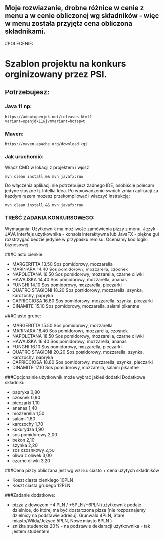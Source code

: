 ## Moje rozwiazanie, drobne różnice w cenie z menu a w cenie obliczonej wg składników - więc w menu została przyjęta cena obliczona składnikami.


#POLECENIE:

# Szablon projektu na konkurs orginizowany przez PSI.

## Potrzebujesz:
### Java 11 np:
```
https://adoptopenjdk.net/releases.html?variant=openjdk11&jvmVariant=hotspot
```
### Maven:
```
https://maven.apache.org/download.cgi
```

### Jak uruchomić:
Włącz CMD w lokacji z projektem i wpisz 
```
mvn clean install && mvn javafx:run
```

Do włączenia aplikacji nie potrzebujesz żadnego IDE, osobiście polecam jedyne słuszne tj. IntelliJ Idea.
Po wprowadzeniu swoich zmian aplikacji za każdym razem możesz przekompilować i właczyć instrukcją:
```
mvn clean install && mvn javafx:run
```


### TREŚĆ ZADANIA KONKURSOWEGO:
Wymagania:
Użytkownik ma możliwość zamówienia pizzy z menu.
Język - JAVA
Interfejs użytkownika - konsola interaktywna lub JavaFX - piękne gui rozstrzygać będzie jedynie w przypadku remisu. Oceniamy kod logiki biznesowej.


###Ciasto cienkie:
 - MARGERITTA        13.50
Sos pomidorowy, mozzarella
 - MARINARA        14.40
Sos pomidorowy, mozzarella, czosnek
 - NAPOLETANA        16.50
Sos pomidorowy, mozzarella, czarne oliwki
 - HAWAJSKA        14.40
Sos pomidorowy, mozzarella, ananas
 - FUNGHI            14.10
Sos pomidorowy, mozzarella, pieczarki
 - QUATRO STAGIONI    18.20
Sos pomidorowy, mozzarella, szynka, karczochy, papryka
 - CAPRICCIOSA        16.80
Sos pomidorowy, mozzarella, szynka, pieczarki
 - DINAMITE        15.10
Sos pomidorowy, mozzarella, salami pikantne

###Ciasto grube:
 - MARGERITTA        15.50
Sos pomidorowy, mozzarella
 - MARINARA        16.40
Sos pomidorowy, mozzarella, czosnek
 - NAPOLETANA        18.50
Sos pomidorowy, mozzarella, czarne oliwki
 - HAWAJSKA        16.40
Sos pomidorowy, mozzarella, ananas
 - FUNGHI            16.10
Sos pomidorowy, mozzarella, pieczarki
 - QUATRO STAGIONI    20.20
Sos pomidorowy, mozzarella, szynka, karczochy, papryka
 - CAPRICCIOSA        18.80
Sos pomidorowy, mozzarella, szynka, pieczarki
 - DINAMITE        17.10
Sos pomidorowy, mozzarella, salami pikantne


###Opcjonalnie użytkownik może wybrać jakieś dodatki
Dodatkowe składniki:
 - papryka             0,80
 - czosnek                0,90
 - pieczarki             1,10
 - ananas                1,40
 - mozzerella             1,50
 - salami                1,60
 - karczochy            1,70
 - kukurydza            1,90
 - sos pomidorowy        2,00
 - bekon                2,10
 - szynka                 2,20
 - sos czosnkowy        2,50
 - oliwa z oliwek        3,00
 - czarne oliwki        3,20


###Cena pizzy obliczana jest wg wzoru:
ciasto + cena użytych składników
 - Koszt ciasta cienkiego   10PLN
 - Koszt ciasta grubego     12PLN


###Zadanie dodatkowe:
 - pizza z dowozem +4 PLN / +5PLN /+6PLN (użytkownik podaje dzielnice, do której ma być dostarczona pizza [nie rozpoznajemy dzielnicy na podstawie adresu]. Grunwald 4PLN, Stare miasto/Wilda/Jeżyce 5PLN, Nowe miasto 6PLN )
 - zniżka studencka 20% - na podstawie deklaracji użytkownika - tak jestem studentem
